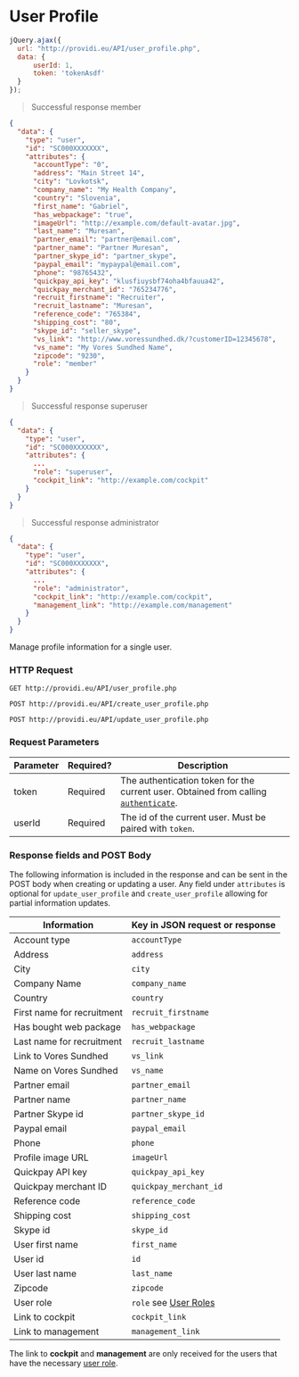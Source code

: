 # User Profile

```js
jQuery.ajax({
  url: "http://providi.eu/API/user_profile.php",
  data: {
      userId: 1,
      token: 'tokenAsdf'
  }
});
```

> Successful response member

```json
{
  "data": {
    "type": "user",
    "id": "SC000XXXXXXX",
    "attributes": {
      "accountType": "0",
      "address": "Main Street 14",
      "city": "Lovkotsk",
      "company_name": "My Health Company",
      "country": "Slovenia",
      "first_name": "Gabriel",
      "has_webpackage": "true",
      "imageUrl": "http://example.com/default-avatar.jpg",
      "last_name": "Muresan",
      "partner_email": "partner@email.com",
      "partner_name": "Partner Muresan",
      "partner_skype_id": "partner_skype",
      "paypal_email": "mypaypal@email.com",
      "phone": "98765432",
      "quickpay_api_key": "klusfiuysbf74oha4bfauua42",
      "quickpay_merchant_id": "765234776",
      "recruit_firstname": "Recruiter",
      "recruit_lastname": "Muresan",
      "reference_code": "765384",
      "shipping_cost": "80",
      "skype_id": "seller_skype",
      "vs_link": "http://www.voressundhed.dk/?customerID=12345678",
      "vs_name": "My Vores Sundhed Name",
      "zipcode": "9230",
      "role": "member"
    }
  }
}
```

> Successful response superuser

```json
{
  "data": {
    "type": "user",
    "id": "SC000XXXXXXX",
    "attributes": {
      ...
      "role": "superuser",
      "cockpit_link": "http://example.com/cockpit"
    }
  }
}
```

> Successful response administrator

```json
{
  "data": {
    "type": "user",
    "id": "SC000XXXXXXX",
    "attributes": {
      ...
      "role": "administrator",
      "cockpit_link": "http://example.com/cockpit",
      "management_link": "http://example.com/management"
    }
  }
}
```

Manage profile information for a single user.

### HTTP Request
`GET http://providi.eu/API/user_profile.php`

`POST http://providi.eu/API/create_user_profile.php`

`POST http://providi.eu/API/update_user_profile.php`

### Request Parameters
Parameter | Required? | Description
--------- | --------- | -----------
token     | Required  | The authentication token for the current user. Obtained from calling [`authenticate`](#authentication).
userId    | Required  | The id of the current user. Must be paired with `token`.

### Response fields and POST Body
The following information is included in the response and can be sent in the POST body when creating or updating a user. Any field under `attributes` is optional for `update_user_profile` and `create_user_profile` allowing for partial information updates.

| Information                | Key in JSON request or response
| -------------------------- | -------------------------------
| Account type               | `accountType`
| Address                    | `address`
| City                       | `city`
| Company Name               | `company_name`
| Country                    | `country`
| First name for recruitment | `recruit_firstname`
| Has bought web package     | `has_webpackage`
| Last name for recruitment  | `recruit_lastname`
| Link to Vores Sundhed      | `vs_link`
| Name on Vores Sundhed      | `vs_name`
| Partner email              | `partner_email`
| Partner name               | `partner_name`
| Partner Skype id           | `partner_skype_id`
| Paypal email               | `paypal_email`
| Phone                      | `phone`
| Profile image URL          | `imageUrl`
| Quickpay API key           | `quickpay_api_key`
| Quickpay merchant ID       | `quickpay_merchant_id`
| Reference code             | `reference_code`
| Shipping cost              | `shipping_cost`
| Skype id                   | `skype_id`
| User first name            | `first_name`
| User id                    | `id`
| User last name             | `last_name`
| Zipcode                    | `zipcode`
| User role                  | `role` see [User Roles](#user-roles)
| Link to cockpit            | `cockpit_link`
| Link to management         | `management_link`

<aside class="notice">
The link to <b>cockpit</b> and <b>management</b> are only received for the users that have the necessary <a href="#user-roles">user role</a>.
</aside>
